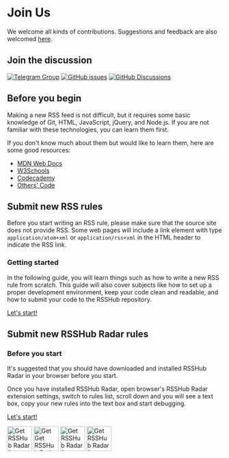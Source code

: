 # Join Us

We welcome all kinds of contributions. Suggestions and feedback are also welcomed [here](https://github.com/DIYgod/RSSHub/discussions).

## Join the discussion

[![Telegram Group](https://img.shields.io/badge/chat-telegram-brightgreen.svg?logo=telegram&style=for-the-badge)](https://t.me/rsshub) [![GitHub issues](https://img.shields.io/github/issues/DIYgod/RSSHub?color=bright-green&logo=github&style=for-the-badge)](https://github.com/DIYgod/RSSHub/issues) [![GitHub Discussions](https://img.shields.io/github/discussions/DIYgod/RSSHub?logo=github&style=for-the-badge)](https://github.com/DIYgod/RSSHub/discussions)

## Before you begin

Making a new RSS feed is not difficult, but it requires some basic knowledge of Git, HTML, JavaScript, jQuery, and Node.js. If you are not familiar with these technologies, you can learn them first.

If you don't know much about them but would like to learn them, here are some good resources:

-   [MDN Web Docs](https://developer.mozilla.org/en-US/docs/Web/JavaScript)
-   [W3Schools](https://www.w3schools.com/)
-   [Codecademy](https://www.codecademy.com/learn/learn-git)
-   [Others' Code](https://github.com/DIYgod/RSSHub/tree/master/lib/v2)

## Submit new RSS rules

Before you start writing an RSS rule, please make sure that the source site does not provide RSS. Some web pages will include a link element with type `application/atom+xml` or `application/rss+xml` in the HTML header to indicate the RSS link.

### Getting started

In the following guide, you will learn things such as how to write a new RSS rule from scratch. This guide will also cover subjects like how to set up a proper development environment, keep your code clean and readable, and how to submit your code to the RSSHub repository.

[Let's start!](/en/joinus/new-rss/prerequisites)

## Submit new RSSHub Radar rules

### Before you start

It's suggested that you should have downloaded and installed RSSHub Radar in your browser before you start.

Once you have installed RSSHub Radar, open browser's RSSHub Radar extension settings, switch to rules list, scroll down and you will see a text box, copy your new rules into the text box and start debugging.

[Let's start!](/en/joinus/new-radar)

<a href="https://chrome.google.com/webstore/detail/rsshub-radar/kefjpfngnndepjbopdmoebkipbgkggaa" target="_blank" rel="noopener noreferrer"><img src="https://storage.googleapis.com/web-dev-uploads/image/WlD8wC6g8khYWPJUsQceQkhXSlv1/UV4C4ybeBTsZt43U4xis.png" alt="Get RSSHub Radar for Chromium" height="58"></a>
<a href="https://addons.mozilla.org/firefox/addon/rsshub-radar/" target="_blank" rel="noopener noreferrer"><img src="https://blog.mozilla.org/addons/files/2020/04/get-the-addon-fx-apr-2020.svg" alt="Get Get RSSHub Radar for Firefox" height="58"></a>
<a href="https://microsoftedge.microsoft.com/addons/detail/rsshub-radar/gangkeiaobmjcjokiofpkfpcobpbmnln" target="_blank" rel="noopener noreferrer"><img src="https://upload.wikimedia.org/wikipedia/commons/f/f7/Get_it_from_Microsoft_Badge.svg" alt="Get RSSHub Radar for Edge" height="58"></a>
<a href="https://apps.apple.com/us/app/rsshub-radar/id1610744717" target="_blank" rel="noopener noreferrer"><img src="https://developer.apple.com/news/images/download-on-the-app-store-badge.png" alt="Get RSSHub Radar for Safari" height="58"></a>
